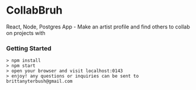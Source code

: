 # CollabBruh
React, Node, Postgres App - Make an artist profile and find others to collab on projects with

### Getting Started

```
> npm install
> npm start
> open your browser and visit localhost:0143
> enjoy! any questions or inquiries can be sent to brittanyterbush@gmail.com
```
